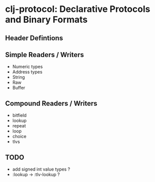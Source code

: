 # clj-protocol: Declarative Protocols and Binary Formats

## Header Defintions

## Simple Readers / Writers

* Numeric types
* Address types
* String
* Raw
* Buffer

## Compound Readers / Writers

* bitfield
* lookup
* repeat
* loop
* choice
* tlvs

## TODO
- add signed int value types ?
- :lookup -> :tlv-lookup ?

